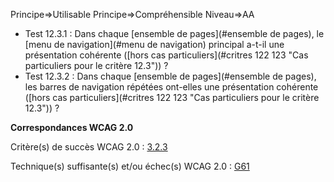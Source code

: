 Principe=>Utilisable
Principe=>Compréhensible
Niveau=>AA

*   Test 12.3.1 : Dans chaque [ensemble de pages](#ensemble de pages), le [menu de navigation](#menu de navigation) principal a-t-il une présentation cohérente ([hors cas particuliers](#critres 122  123 "Cas particuliers pour le critère 12.3")) ?
*   Test 12.3.2 : Dans chaque [ensemble de pages](#ensemble de pages), les barres de navigation répétées ont-elles une présentation cohérente ([hors cas particuliers](#critres 122  123 "Cas particuliers pour le critère 12.3")) ?

**Correspondances WCAG 2.0**

Critère(s) de succès WCAG 2.0 : [3.2.3](http://www.w3.org/Translations/WCAG20-fr/#consistent-behavior-consistent-locations)

Technique(s) suffisante(s) et/ou échec(s) WCAG 2.0 : [G61](http://www.w3.org/TR/WCAG-TECHS/G61.html)
